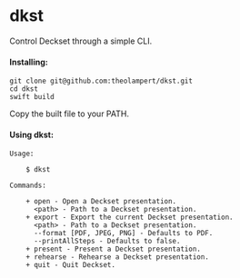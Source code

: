 # dkst

Control Deckset through a simple CLI.

#### Installing:

```
git clone git@github.com:theolampert/dkst.git
cd dkst
swift build
```
Copy the built file to your PATH.

#### Using dkst:

```
Usage:

    $ dkst

Commands:

    + open - Open a Deckset presentation.
      <path> - Path to a Deckset presentation.
    + export - Export the current Deckset presentation.
      <path> - Path to a Deckset presentation.
      --format [PDF, JPEG, PNG] - Defaults to PDF.
      --printAllSteps - Defaults to false.
    + present - Present a Deckset presentation.
    + rehearse - Rehearse a Deckset presentation.
    + quit - Quit Deckset.
```
